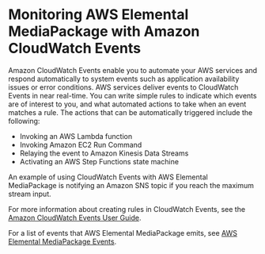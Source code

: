# Monitoring AWS Elemental MediaPackage with Amazon CloudWatch Events<a name="monitoring-cloudwatch-events"></a>

Amazon CloudWatch Events enable you to automate your AWS services and respond automatically to system events such as application availability issues or error conditions\. AWS services deliver events to CloudWatch Events in near real\-time\. You can write simple rules to indicate which events are of interest to you, and what automated actions to take when an event matches a rule\. The actions that can be automatically triggered include the following:
+ Invoking an AWS Lambda function
+ Invoking Amazon EC2 Run Command
+ Relaying the event to Amazon Kinesis Data Streams
+ Activating an AWS Step Functions state machine

An example of using CloudWatch Events with AWS Elemental MediaPackage is notifying an Amazon SNS topic if you reach the maximum stream input\.

For more information about creating rules in CloudWatch Events, see the [Amazon CloudWatch Events User Guide](https://docs.aws.amazon.com/AmazonCloudWatch/latest/events/)\.

For a list of events that AWS Elemental MediaPackage emits, see [AWS Elemental MediaPackage Events](cloudwatch-events-example.md)\.